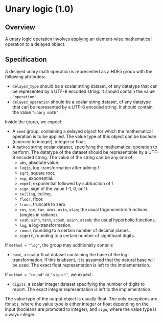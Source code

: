 

# Unary logic (1.0)

## Overview

A unary logic operation involves applying an element-wise mathematical operation to a delayed object.

## Specification

A delayed unary math operation is represented as a HDF5 group with the following attributes:

- `delayed_type` should be a scalar string dataset, of any datatype that can be represented by a UTF-8 encoded string.
  It should contain the value `"operation"`.
- `delayed_operation` should be a scalar string dataset, of any datatype that can be represented by a UTF-8 encoded string.
  It should contain the value `"unary math"`.

Inside the group, we expect:

- A `seed` group, containing a delayed object for which the mathematical operation is to be applied.
  The value type of this object can be boolean (coerced to integer), integer or float.
- A `method` string scalar dataset, specifying the mathematical operation to perform.
  The datatype of the dataset should be representable by a UTF-8 encoded string.
  The value of the string can be any one of:
  - `abs`, absolute value.
  - `log1p`, log-transformation after adding 1.
  - `sqrt`, square root.
  - `exp`, exponential.
  - `expm1`, exponential followed by subtraction of 1.
  - `sign`, sign of the value (-1, 0, or 1).
  - `ceiling`, ceiling.
  - `floor`, floor.
  - `trunc`, truncate to zero.
  - `cos`, `sin`, `tan`, `acos`, `asin`, `atan`; the usual trigonometric functions (angles in radians).
  - `cosh`, `sinh`, `tanh`, `acosh`, `asinh`, `atanh`; the usual hyperbolic functions.
  - `log`, a log-transformation.
  - `round`, rounding to a certain number of decimal places.
  - `signif`, rounding to a certain number of significant digits.

If `method = "log"`, the group may additionally contain:

- `base`, a scalar float dataset containing the base of the log-transformation.
  If this is absent, it is assumed that the natural base will be used.
  The exact float representation is left to the implementation.

If `method = "round"` or `"signif"`, we expect:

- `digits`, a scalar integer dataset specifying the number of digits to report.
  The exact integer representation is left to the implementation.

The value type of the output object is usually float.
The only exceptions are for `abs`, where the value type is either integer or float depending on the input (booleans are promoted to integer);
and `sign`, where the value type is always integer.
